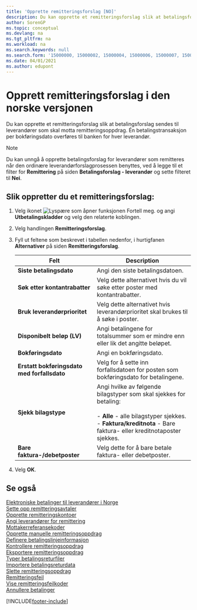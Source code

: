 ```yaml
---
title: 'Opprette remitteringsforslag [NO]'
description: Du kan opprette et remitteringsforslag slik at betalingsforslag sendes til leverandører som skal motta remitteringsoppdrag.
author: SorenGP
ms.topic: conceptual
ms.devlang: na
ms.tgt_pltfrm: na
ms.workload: na
ms.search.keywords: null
ms.search.form: '15000000, 15000002, 15000004, 15000006, 15000007, 15000010'
ms.date: 04/01/2021
ms.author: edupont
---
```

# <a name="create-remittance-suggestions-in-the-norwegian-version"></a><a name="create-remittance-suggestions-in-the-norwegian-version"></a><a name="create-remittance-suggestions-in-the-norwegian-version"></a>Opprett remitteringsforslag i den norske versjonen

Du kan opprette et remitteringsforslag slik at betalingsforslag sendes til leverandører som skal motta remitteringsoppdrag. Én betalingstransaksjon per bokføringsdato overføres til banken for hver leverandør.  

> [!NOTE]  
>  Du kan unngå å opprette betalingsforslag for leverandører som remitteres når den ordinære leverandørforslagprosessen benyttes, ved å legge til et filter for **Remittering** på siden **Betalingsforslag - leverandør** og sette filteret til **Nei**.  

## <a name="to-create-a-remittance-suggestion"></a><a name="to-create-a-remittance-suggestion"></a><a name="to-create-a-remittance-suggestion"></a>Slik oppretter du et remitteringsforslag:

1.  Velg ikonet ![Lyspære som åpner funksjonen Fortell meg.](../../media/ui-search/search_small.png "Fortell hva du vil gjøre") og angi **Utbetalingskladder** og velg den relaterte koblingen.  
2.  Velg handlingen **Remitteringsforslag**.  
3.  Fyll ut feltene som beskrevet i tabellen nedenfor, i hurtigfanen **Alternativer** på siden **Remitteringsforslag**.  

    |Felt|Description|  
    |---------------------------------|---------------------------------------|  
    |**Siste betalingsdato**|Angi den siste betalingsdatoen.|  
    |**Søk etter kontantrabatter**|Velg dette alternativet hvis du vil søke etter poster med kontantrabatter.|  
    |**Bruk leverandørprioritet**|Velg dette alternativet hvis leverandørprioritet skal brukes til å søke i poster.|  
    |**Disponibelt beløp (LV)**|Angi betalingene for totalsummer som er mindre enn eller lik det angitte beløpet.|  
    |**Bokføringsdato**|Angi en bokføringsdato.|  
    |**Erstatt bokføringsdato med forfallsdato**|Velg for å sette inn forfallsdatoen for posten som bokføringsdato for betalingene.|  
    |**Sjekk bilagstype**|Angi hvilke av følgende bilagstyper som skal sjekkes for betaling:<br /><br /> -   **Alle** - alle bilagstyper sjekkes.<br />-   **Faktura/kreditnota** - Bare faktura- eller kreditnotaposter sjekkes.|  
    |**Bare faktura-/debetposter**|Velg dette for å bare betale faktura- eller debetposter.|  

4.  Velg **OK**.  

## <a name="see-also"></a><a name="see-also"></a><a name="see-also"></a>Se også
 [Elektroniske betalinger til leverandører i Norge](electronic-payments-to-vendors-in-norway.md)   
 [Sette opp remitteringsavtaler](how-to-set-up-remittance-agreements.md)   
 [Opprette remitteringskontoer](how-to-create-remittance-accounts.md)   
 [Angi leverandører for remittering](how-to-set-up-vendors-for-remittance.md)   
 [Mottakerreferansekoder](recipient-reference-codes.md)   
 [Opprette manuelle remitteringsoppdrag](how-to-create-manual-remittance-payments.md)   
 [Definere betalingslinjeinformasjon](how-to-set-up-payment-line-information.md)   
 [Kontrollere remitteringsoppdrag](how-to-test-remittance-payments.md)   
 [Eksportere remitteringsoppdrag](how-to-export-remittance-payments.md)   
 [Typer betalingsreturfiler](types-of-payment-returns-files.md)   
 [Importere betalingsreturdata](how-to-import-payment-return-data.md)   
 [Slette remitteringsoppdrag](how-to-delete-remittance-payment-orders.md)   
 [Remitteringsfeil](remittance-errors.md)   
 [Vise remitteringsfeilkoder](how-to-view-remittance-error-codes.md)   
 [Annullere betalinger](how-to-cancel-payments.md)


[!INCLUDE[footer-include](../../includes/footer-banner.md)]
